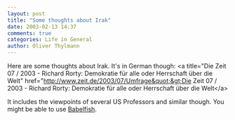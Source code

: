 ```yaml
---
layout: post
title: "Some thoughts about Irak"
date: 2003-02-13 14:37
comments: true
categories: Life in General
author: Oliver Thylmann
---
```



Here are some thoughts about Irak. It's in German though: &lt;a title=&quot;Die Zeit 07 / 2003 - Richard Rorty: Demokratie für alle oder Herrschaft über die Welt&quot; href=&quot;http://www.zeit.de/2003/07/Umfrage&quot;&gt;Die Zeit 07 / 2003 - Richard Rorty: Demokratie für alle oder Herrschaft über die Welt&lt;/a&gt;

It includes the viewpoints of several US Professors and similar though. You might be able to use [Babelfish](http://babelfish.altavista.com/).


